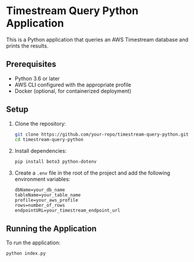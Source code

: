 # Timestream Query Python Application

This is a Python application that queries an AWS Timestream database and prints the results.

## Prerequisites

- Python 3.6 or later
- AWS CLI configured with the appropriate profile
- Docker (optional, for containerized deployment)

## Setup

1. Clone the repository:

    ```sh
    git clone https://github.com/your-repo/timestream-query-python.git
    cd timestream-query-python
    ```

2. Install dependencies:

    ```sh
    pip install boto3 python-dotenv
    ```

3. Create a `.env` file in the root of the project and add the following environment variables:

    ```plaintext
    dbName=your_db_name
    tableName=your_table_name
    profile=your_aws_profile
    rows=number_of_rows
    endpointURL=your_timestream_endpoint_url
    ```

## Running the Application

To run the application:

```sh
python index.py
